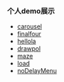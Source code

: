 ### 个人demo展示
*  <a target="_blank" href="http://nightess.github.io/mydemo/carousel">carousel</a>
*  <a target="_blank" href="http://nightess.github.io/mydemo/finalfour">finalfour</a>
*  <a target="_blank" href="http://nightess.github.io/mydemo/hellola">hellola</a>
*  <a target="_blank" href="http://nightess.github.io/mydemo/drawpol">drawpol</a>
*  <a target="_blank" href="http://nightess.github.io/mydemo/maze">maze</a>
*  <a target="_blank" href="http://nightess.github.io/mydemo/load">load</a>
*  <a target="_blank" href="http://nightess.github.io/mydemo/noDelayMenu">noDelayMenu</a>
